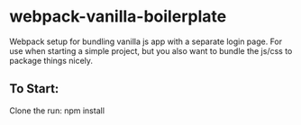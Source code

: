 # webpack-vanilla-boilerplate
Webpack setup for bundling vanilla js app with a separate login page.
For use when starting a simple project, but you also want to bundle the js/css to package things nicely. 
## To Start:
Clone the run: npm install
